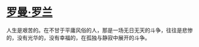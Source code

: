 # [罗曼·罗兰 ](https://github.com/miss-shiyi/miss-shiyi/issues/105)

人生是艰苦的。在不甘于平庸风俗的人，那是一场无日无天的斗争，往往是悲惨的，没有光华的，没有幸福的，在孤独与静寂中展开的斗争。
